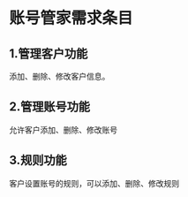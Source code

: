 # 账号管家需求条目

## 1.管理客户功能

添加、删除、修改客户信息。

## 2.管理账号功能

允许客户添加、删除、修改账号

## 3.规则功能

客户设置账号的规则，可以添加、删除、修改规则